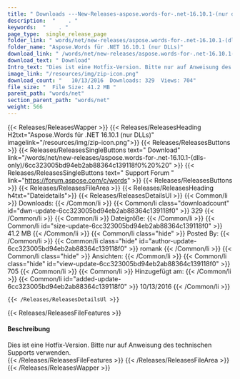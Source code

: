 ```yaml
---
title: " Downloads ---New-Releases-aspose.words-for-.net-16.10.1-(nur dlls) . "
description:  "    . " 
keywords:  "    . " 
page_type:  single_release_page
folder_link: " words/net/new-releases/aspose.words-for-.net-16.10.1-(dlls-only)/"
folder_name: "Aspose.Words für .NET 16.10.1 (nur DLLs)"
download_link: " /words/net/new-releases/aspose.words-for-.net-16.10.1-(dlls-only)/6cc323005bd94eb2ab88364c139118f0"
download_text: " Download"
Intro_text: "Dies ist eine Hotfix-Version. Bitte nur auf Anweisung des technischen Supports verwenden."
image_link: "/resources/img/zip-icon.png"
download_count: "   10/13/2016  Downloads: 329  Views: 704"
file_size: "  File Size: 41.2 MB "
parent_path: "words/net"
section_parent_path: "words/net"
weight: 566
---
```


{{< Releases/ReleasesWapper >}}
  {{< Releases/ReleasesHeading H2txt="Aspose.Words für .NET 16.10.1 (nur DLLs)" imagelink="/resources/img/zip-icon.png">}}
  {{< Releases/ReleasesButtons >}}
    {{< Releases/ReleasesSingleButtons text=" Download" link="/words/net/new-releases/aspose.words-for-.net-16.10.1-(dlls-only)/6cc323005bd94eb2ab88364c139118f0%20%20" >}}
    {{< Releases/ReleasesSingleButtons text=" Support Forum " link="https://forum.aspose.com/c/words" >}}
  {{< Releases/ReleasesButtons >}}
  {{< Releases/ReleasesFileArea >}}
    {{< Releases/ReleasesHeading h4txt="Dateidetails">}}
    {{< Releases/ReleasesDetailsUl >}}
            {{< Common/li >}} Downloads: {{< /Common/li >}}
      {{< Common/li class="downloadcount" id="dwn-update-6cc323005bd94eb2ab88364c139118f0" >}} 329 {{< /Common/li >}}
      {{< Common/li >}} Dateigröße: {{< /Common/li >}}
      {{< Common/li id="size-update-6cc323005bd94eb2ab88364c139118f0" >}} 41.2 MB {{< /Common/li >}} 
      {{< Common/li  class="hide" >}} Posted By: {{< /Common/li >}} 
      {{< Common/li class="hide" id="author-update-6cc323005bd94eb2ab88364c139118f0" >}} romank {{< /Common/li >}}
      {{< Common/li class="hide" >}} Ansichten: {{< /Common/li >}}
      {{< Common/li class="hide" id="view-update-6cc323005bd94eb2ab88364c139118f0" >}} 705 {{< /Common/li >}}
      {{< Common/li >}} Hinzugefügt am: {{< /Common/li >}}
      {{< Common/li id="added-update-6cc323005bd94eb2ab88364c139118f0" >}} 10/13/2016 {{< /Common/li >}} 

    {{< /Releases/ReleasesDetailsUl >}}

  {{< Releases/ReleasesFileFeatures >}}
      <h4>Beschreibung</h4><div class="HTMLDescription"> Dies ist eine Hotfix-Version. Bitte nur auf Anweisung des technischen Supports verwenden.</div>
  {{< /Releases/ReleasesFileFeatures >}}
 {{< /Releases/ReleasesFileArea >}}
{{< /Releases/ReleasesWapper >}}



